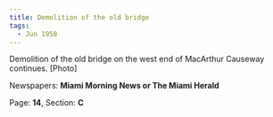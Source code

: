 ```yaml
---  
title: Demolition of the old bridge  
tags:  
  - Jun 1958  
---  
```

  
Demolition of the old bridge on the west end of MacArthur Causeway continues. [Photo]  
  
Newspapers: **Miami Morning News or The Miami Herald**  
  
Page: **14**, Section: **C** 
